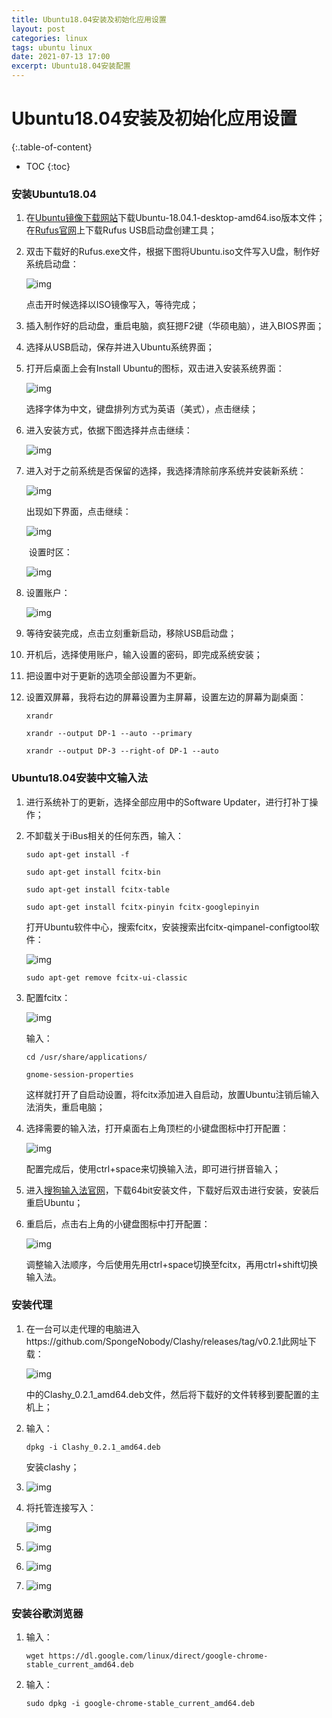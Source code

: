 ```yaml
---
title: Ubuntu18.04安装及初始化应用设置
layout: post
categories: linux
tags: ubuntu linux
date: 2021-07-13 17:00
excerpt: Ubuntu18.04安装配置
---
```


# Ubuntu18.04安装及初始化应用设置

{:.table-of-content}
* TOC
{:toc}

### 安装Ubuntu18.04

1. 在[Ubuntu镜像下载网站](https://mirrors.tuna.tsinghua.edu.cn/ubuntu-releases/18.04.5/)下载Ubuntu-18.04.1-desktop-amd64.iso版本文件；在[Rufus官网](https://rufus.ie/zh/)上下载Rufus USB启动盘创建工具；

2. 双击下载好的Rufus.exe文件，根据下图将Ubuntu.iso文件写入U盘，制作好系统启动盘：

   ![img](/assets/img/typora-user-images/image-20210713164722264.png)

   点击开时候选择以ISO镜像写入，等待完成；

3. 插入制作好的启动盘，重启电脑，疯狂摁F2键（华硕电脑），进入BIOS界面；

4. 选择从USB启动，保存并进入Ubuntu系统界面；

5. 打开后桌面上会有Install Ubuntu的图标，双击进入安装系统界面：

   ![img](/assets/img/typora-user-images/image-20210713004832016.png)

   选择字体为中文，键盘排列方式为英语（美式），点击继续；

6. 进入安装方式，依据下图选择并点击继续：

   ![img](/assets/img/typora-user-images/image-20210713005006742.png)

7. 进入对于之前系统是否保留的选择，我选择清除前序系统并安装新系统：

   ![img](/assets/img/typora-user-images/image-20210713005106530.png)

   出现如下界面，点击继续：

   ![img](/assets/img/typora-user-images/image-20210713005139255.png)

   ​	设置时区：

   ![img](/assets/img/typora-user-images/image-20210713005236500.png)

8. 设置账户：

   ![img](/assets/img/typora-user-images/image-20210713005339106.png)

9. 等待安装完成，点击立刻重新启动，移除USB启动盘；

10. 开机后，选择使用账户，输入设置的密码，即完成系统安装；

11. 把设置中对于更新的选项全部设置为不更新。

12. 设置双屏幕，我将右边的屏幕设置为主屏幕，设置左边的屏幕为副桌面：

    `xrandr`

    `xrandr --output DP-1 --auto --primary`

    `xrandr --output DP-3 --right-of DP-1 --auto`

### Ubuntu18.04安装中文输入法

1. 进行系统补丁的更新，选择全部应用中的Software Updater，进行打补丁操作；

2. 不卸载关于iBus相关的任何东西，输入：

   `sudo apt-get install -f`

   `sudo apt-get install fcitx-bin`

   `sudo apt-get install fcitx-table`

   `sudo apt-get install fcitx-pinyin fcitx-googlepinyin`

   打开Ubuntu软件中心，搜索fcitx，安装搜索出fcitx-qimpanel-configtool软件：

   ![img](/assets/img/typora-user-images/image-20210713164816870.png)

   `sudo apt-get remove fcitx-ui-classic`

3. 配置fcitx：

   ![img](/assets/img/typora-user-images/image-20210713164833051.png)

   输入：

   `cd /usr/share/applications/`

   `gnome-session-properties`

   这样就打开了自启动设置，将fcitx添加进入自启动，放置Ubuntu注销后输入法消失，重启电脑；

4. 选择需要的输入法，打开桌面右上角顶栏的小键盘图标中打开配置：

   ![img](/assets/img/typora-user-images/image-20210713164849686.png)

   配置完成后，使用ctrl+space来切换输入法，即可进行拼音输入；

5. 进入[搜狗输入法官网](https://pinyin.sogou.com/linux/?r=pinyin)，下载64bit安装文件，下载好后双击进行安装，安装后重启Ubuntu；

6. 重启后，点击右上角的小键盘图标中打开配置：

   ![img](/assets/img/typora-user-images/image-20210713164904440.png)

   调整输入法顺序，今后使用先用ctrl+space切换至fcitx，再用ctrl+shift切换输入法。

### 安装代理

1. 在一台可以走代理的电脑进入https://github.com/SpongeNobody/Clashy/releases/tag/v0.2.1此网址下载：

   ![img](/assets/img/typora-user-images/image-20210713155204660.png)

   中的Clashy_0.2.1_amd64.deb文件，然后将下载好的文件转移到要配置的主机上；

2. 输入：

   `dpkg -i Clashy_0.2.1_amd64.deb`

   安装clashy；

3. ![img](/assets/img/typora-user-images/image-20210713161613052.png)

4. 将托管连接写入：

   ![img](/assets/img/typora-user-images/image-20210713161713829.png)

5. ![img](/assets/img/typora-user-images/image-20210713161727892.png)

6. ![img](/assets/img/typora-user-images/image-20210713161739289.png)

7. ![img](/assets/img/typora-user-images/image-20210713161750799.png)

### 安装谷歌浏览器

1. 输入：

   `wget https://dl.google.com/linux/direct/google-chrome-stable_current_amd64.deb`

2. 输入：

   `sudo dpkg -i google-chrome-stable_current_amd64.deb`

   

